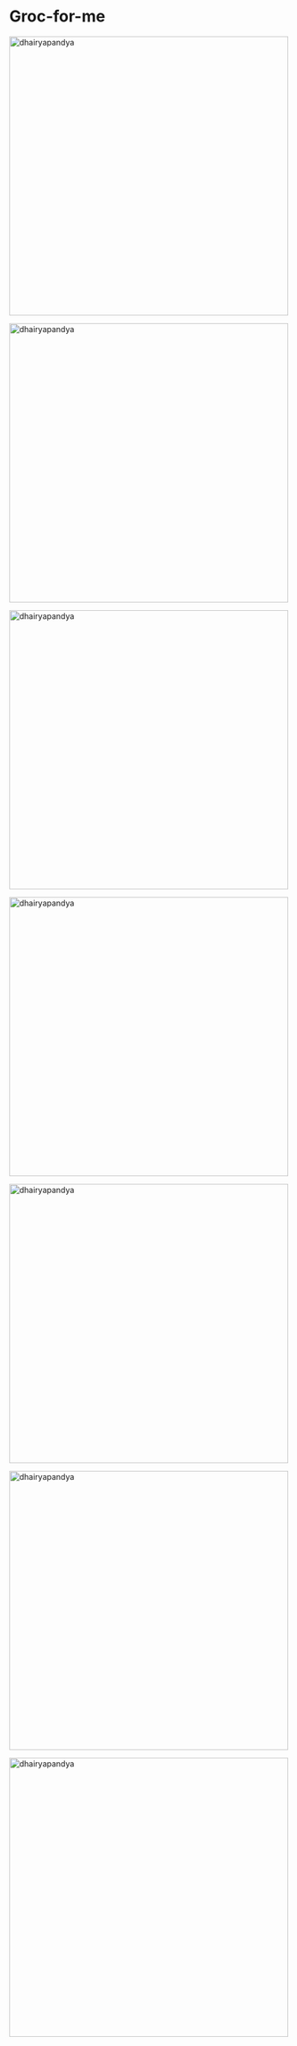 # Groc-for-me

<a href="https://linkedin.com/in/dhairyapandya" target="blank"><img align="center" src="https://user-images.githubusercontent.com/75428863/169760892-1abcc578-f5a7-49c8-ac89-ffbd8849c0db.jpg" alt="dhairyapandya"  width="500" /></a>

<a href="https://linkedin.com/in/dhairyapandya" target="blank"><img align="center" src="https://user-images.githubusercontent.com/75428863/169760892-1abcc578-f5a7-49c8-ac89-ffbd8849c0db.jpg" alt="dhairyapandya"  width="500" /></a>

<a href="https://linkedin.com/in/dhairyapandya" target="blank"><img align="center" src="https://user-images.githubusercontent.com/75428863/169760703-cba1a1be-c2b2-4cbd-bbbb-a85dbc4aea57.jpg" alt="dhairyapandya"  width="500" /></a>

<a href="https://linkedin.com/in/dhairyapandya" target="blank"><img align="center" src="https://user-images.githubusercontent.com/75428863/169760709-fb62323e-b0f6-469a-8a8e-b24cf4575bd8.jpg" alt="dhairyapandya"  width="500" /></a>

<a href="https://linkedin.com/in/dhairyapandya" target="blank"><img align="center" src="https://user-images.githubusercontent.com/75428863/169760732-115a81b5-1eb0-4fdf-a780-b8da6fb1d6dd.jpg" alt="dhairyapandya"  width="500" /></a>

<a href="https://linkedin.com/in/dhairyapandya" target="blank"><img align="center" src="https://user-images.githubusercontent.com/75428863/169760736-7ba900d4-43d9-452c-ae23-a749e8f8aed2.jpg" alt="dhairyapandya"  width="500" /></a>

<a href="https://linkedin.com/in/dhairyapandya" target="blank"><img align="center" src="https://user-images.githubusercontent.com/75428863/169760857-e8f867d4-9949-4f76-bb81-59a769ba934b.jpg" alt="dhairyapandya"  width="500" /></a>


